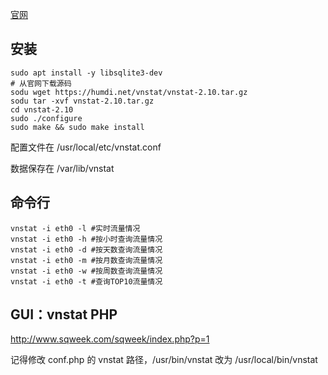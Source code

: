 [官网](https://humdi.net/vnstat/)

##  安装

```
sudo apt install -y libsqlite3-dev
# 从官网下载源码
sodu wget https://humdi.net/vnstat/vnstat-2.10.tar.gz
sodu tar -xvf vnstat-2.10.tar.gz
cd vnstat-2.10
sudo ./configure
sudo make && sudo make install
```

配置文件在 /usr/local/etc/vnstat.conf

数据保存在 /var/lib/vnstat

## 命令行

```shell
vnstat -i eth0 -l #实时流量情况
vnstat -i eth0 -h #按小时查询流量情况
vnstat -i eth0 -d #按天数查询流量情况
vnstat -i eth0 -m #按月数查询流量情况
vnstat -i eth0 -w #按周数查询流量情况
vnstat -i eth0 -t #查询TOP10流量情况
```

## GUI：vnstat PHP

http://www.sqweek.com/sqweek/index.php?p=1

记得修改 conf.php 的 vnstat 路径，/usr/bin/vnstat 改为 /usr/local/bin/vnstat
